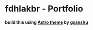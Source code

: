 # fdhlakbr - Portfolio

#### build this using [Astro theme](https://astro.build/themes/details/astro-decap-cms-starter/) by [gxanshu](https://github.com/gxanshu/astro-decap-cms-starter)
